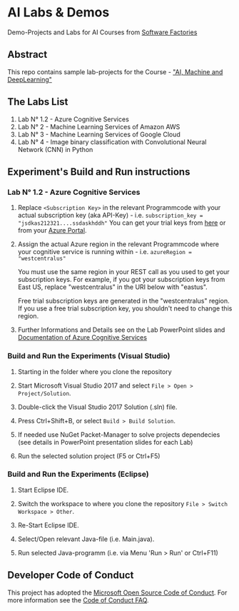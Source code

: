 # AI Labs & Demos
Demo-Projects and Labs for AI Courses from [Software Factories](http://www.software-factories.de/)

## Abstract
This repo contains sample lab-projects for the Course - ["AI, Machine and DeepLearning"](https://ki2019.eventbrite.de)

## The Labs List

 1. Lab N° 1.2 - Azure Cognitive Services
 2. Lab N° 2   - Machine Learning Services of Amazon AWS
 3. Lab N° 3   - Machine Learning Services of Google Cloud
 4. Lab N° 4   - Image binary classification with Convolutional Neural Network (CNN) in Python

## Experiment's Build and Run instructions

### Lab N° 1.2 - Azure Cognitive Services

1. Replace `<Subscription Key>` in the relevant Programmcode with your actual subscription key (aka API-Key) - i.e. `subscription_key = "jsdkas212321....ssdaskhddh"`
   You can get your trial keys from [here](https://azure.microsoft.com/try/cognitive-services/) or from your [Azure Portal](https://portal.azure.com).

2. Assign the actual Azure region in the relevant Programmcode where your cognitive service is running within - i.e. `azureRegion = "westcentralus"`

   You must use the same region in your REST call as you used to get your
   subscription keys. For example, if you got your subscription keys from
   East US, replace "westcentralus" in the URI below with "eastus".

   Free trial subscription keys are generated in the "westcentralus" region.
   If you use a free trial subscription key, you shouldn't need to change
   this region.

 3. Further Informations and Details see on the Lab PowerPoint slides and [Documentation of Azure Cognitive Services](https://docs.microsoft.com/de-de/azure/cognitive-services/)



### Build and Run the Experiments (Visual Studio)
 1. Starting in the folder where you clone the repository
 
 2. Start Microsoft Visual Studio 2017 and select `File > Open > Project/Solution`.
 
 3. Double-click the Visual Studio 2017 Solution (.sln) file.

 4. Press Ctrl+Shift+B, or select `Build > Build Solution`.
 
 5. If needed use NuGet Packet-Manager to solve projects dependecies (see details in PowerPoint presentation slides for each Lab)
 
 6. Run the selected solution project (F5 or Ctrl+F5)
 
### Build and Run the Experiments (Eclipse)
 1. Start Eclipse IDE.
 
 2. Switch the workspace to where you clone the repository `File > Switch Workspace > Other`.
 
 3. Re-Start Eclipse IDE.

 4. Select/Open relevant Java-file (i.e. Main.java).
 
 5. Run selected Java-programm (i.e. via Menu 'Run > Run' or Ctrl+F11)

## Developer Code of Conduct
This project has adopted the [Microsoft Open Source Code of Conduct](https://opensource.microsoft.com/codeofconduct/). For more information see the [Code of Conduct FAQ](https://opensource.microsoft.com/codeofconduct/faq/).
